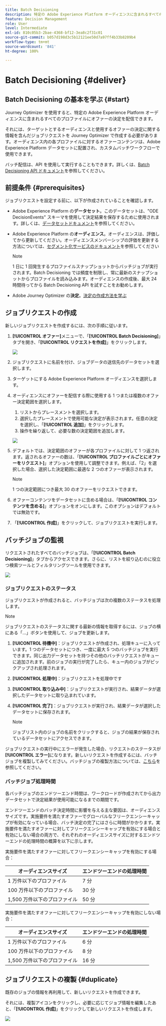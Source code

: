 ```yaml
---
title: Batch Decisioning
description: 特定の Adobe Experience Platform オーディエンスに含まれるすべてのプロファイルにオファーの決定を配信する方法を説明します。
feature: Decision Management
role: User
level: Intermediate
exl-id: 810c05b3-2bae-4368-bf12-3ea8c2f31c01
source-git-commit: b057d198d3c5b12121ee50d7a97ff4b33b8209b4
workflow-type: tm+mt
source-wordcount: '841'
ht-degree: 100%

---
```


# Batch Decisioning {#deliver}

## Batch Decisioning の基本を学ぶ {#start}

Journey Optimizer を使用すると、特定の Adobe Experience Platform オーディエンスに含まれるすべてのプロファイルにオファーの決定を配信できます。

それには、ターゲットとするオーディエンスと使用するオファーの決定に関する情報を含んだジョブリクエストを Journey Optimizer で作成する必要があります。オーディエンス内の各プロファイルに対するオファーコンテンツは、Adobe Experience Platform データセットに配置され、カスタムバッチワークフローで使用できます。

バッチ配信は、API を使用して実行することもできます。詳しくは、[Batch Decisioning API ドキュメント](api-reference/offer-delivery-api/batch-decisioning-api.md)を参照してください。

## 前提条件 {#prerequisites}

ジョブリクエストを設定する前に、以下が作成されていることを確認します。

* Adobe Experience Platform の&#x200B;**データセット**。このデータセットは、&quot;ODE DecisionEvents&quot; スキーマを使用して決定結果を保存するために使用されます。詳しくは、[データセットドキュメント](https://experienceleague.adobe.com/docs/experience-platform/catalog/datasets/overview.html?lang=ja)を参照してください。

* Adobe Experience Platform の&#x200B;**オーディエンス**。オーディエンスは、評価してから更新してください。オーディエンスメンバーシップの評価を更新する方法については、[セグメント化サービスのドキュメント](https://www.adobe.com/go/segmentation-overview-en_jp)を参照してください

  >[!NOTE]
  >
  >1 日に 1 回発生するプロファイルスナップショットからバッチジョブが実行されます。Batch Decisioning では頻度を制限し、常に最新のスナップショットからプロファイルを読み込みます。オーディエンスの作成後、最大 24 時間待ってから Batch Decisioning API を試すことをお勧めします。

* Adobe Journey Optimizer の&#x200B;**決定**。[決定の作成方法を学ぶ](offer-activities/create-offer-activities.md)

<!-- in API doc, remove these info and add ref here-->

## ジョブリクエストの作成

新しいジョブリクエストを作成するには、次の手順に従います。

1. **[!UICONTROL オファー]**&#x200B;メニューで、「**[!UICONTROL Batch Decisioning]**」タブを開き、「**[!UICONTROL リクエストを作成]**」をクリックします。

   ![](assets/batch-create.png)

1. ジョブリクエストに名前を付け、ジョブデータの送信先のデータセットを選択します。

1. ターゲットにする Adobe Experience Platform オーディエンスを選択します。

1. オーディエンスにオファーを配信する際に使用する 1 つまたは複数のオファー決定範囲を選択します。
   1. リストからプレースメントを選択します。
   1. 選択したプレースメントで使用可能な決定が表示されます。任意の決定を選択し、「**[!UICONTROL 追加]**」をクリックします。
   1. 操作を繰り返して、必要な数の決定範囲を追加します。

   ![](assets/batch-decision.png)

1. デフォルトでは、決定範囲のオファーが各プロファイルに対して 1 つ返されます。返されるオファーの数は、「**[!UICONTROL プロファイルごとにオファーをリクエスト]**」オプションを使用して調整できます。例えば、「2」を選択した場合、選択した決定範囲に最適な 2 つのオファーが表示されます。

   >[!NOTE]
   >
   >1 つの決定範囲につき最大 30 のオファーをリクエストできます。

1. オファーコンテンツをデータセットに含める場合は、「**[!UICONTROL コンテンツを含める]**」オプションをオンにします。このオプションはデフォルトでは無効です。

1. 「**[!UICONTROL 作成]**」をクリックして、ジョブリクエストを実行します。

## バッチジョブの監視

リクエストされたすべてのバッチジョブは、「**[!UICONTROL Batch Decisioning]**」タブからアクセスできます。さらに、リストを絞り込むのに役立つ検索ツールとフィルタリングツールを使用できます。

![](assets/batch-list.png)

### ジョブリクエストのステータス

ジョブリクエストが作成されると、バッチジョブは次の複数のステータスを処理します。

>[!NOTE]
>
>ジョブリクエストのステータスに関する最新の情報を取得するには、ジョブの横にある「...」ボタンを使用して、ジョブを更新します。

1. **[!UICONTROL 待機中]**：ジョブリクエストが作成され、処理キューに入っています。1 つのデータセットにつき、一度に最大 5 つのバッチジョブを実行できます。同じ出力データセットを持つその他のバッチリクエストがキューに追加されます。前のジョブの実行が完了したら、キュー内のジョブがピックアップされ処理されます。
1. **[!UICONTROL 処理中]**：ジョブリクエストを処理中です
1. **[!UICONTROL 取り込み中]**：ジョブリクエストが実行され、結果データが選択したデータセットに取り込まれています。
1. **[!UICONTROL 完了]**：ジョブリクエストが実行され、結果データが選択したデータセットに保存されます。

   >[!NOTE]
   >
   >ジョブリスト内のジョブの名前をクリックすると、ジョブの結果が保存されているデータセットにアクセスできます。

ジョブリクエストの実行中にエラーが発生した場合、リクエストのステータスが&#x200B;**[!UICONTROL エラー]**&#x200B;になります。新しいリクエストを作成するには、バッチジョブを複製してみてください。バッチジョブの複製方法については、[こちら](#duplicate)を参照してください。

### バッチジョブ処理時間

各バッチジョブのエンドツーエンド時間は、ワークロードが作成されてから出力データセットで決定結果が使用可能になるまでの期間です。

エンドツーエンドのバッチ決定時間に影響を与える主な要因は、オーディエンスサイズです。実施要件を満たすオファーでグローバルなフリークエンシーキャップが有効になっている場合、バッチ決定の完了にはさらに時間がかかります。実施要件を満たすオファーに対してフリークエンシーキャップを有効にする場合と有効にしない場合の両方で、それぞれのオーディエンスサイズに対するエンドツーエンドの処理時間の概算を以下に示します。

実施要件を満たすオファーに対してフリークエンシーキャップを有効にする場合：

| オーディエンスサイズ | エンドツーエンドの処理時間 |
|--------------|----------------------------|
| 1 万件以下のプロファイル | 7 分 |
| 100 万件以下のプロファイル | 30 分 |
| 1,500 万件以下のプロファイル | 50 分 |

実施要件を満たすオファーに対してフリークエンシーキャップを有効にしない場合：

| オーディエンスサイズ | エンドツーエンドの処理時間 |
|--------------|----------------------------|
| 1 万件以下のプロファイル | 6 分 |
| 100 万件以下のプロファイル | 8 分 |
| 1,500 万件以下のプロファイル | 16 分 |

## ジョブリクエストの複製 {#duplicate}

既存のジョブの情報を再利用して、新しいリクエストを作成できます。

それには、複製アイコンをクリックし、必要に応じてジョブ情報を編集したあと、「**[!UICONTROL 作成]**」をクリックして新しいリクエストを作成します。

![](assets/batch-duplicate.png)
